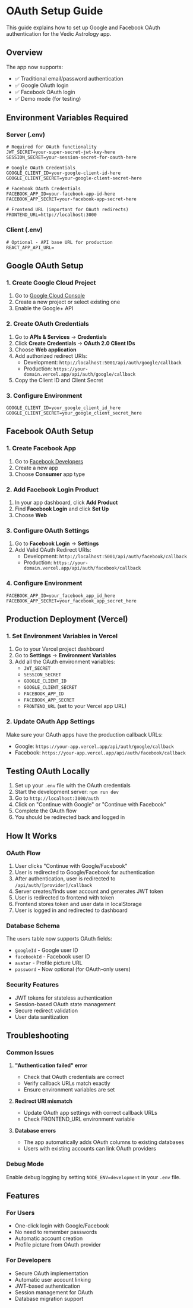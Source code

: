 # OAuth Setup Guide

This guide explains how to set up Google and Facebook OAuth authentication for the Vedic Astrology app.

## Overview

The app now supports:
- ✅ Traditional email/password authentication
- ✅ Google OAuth login
- ✅ Facebook OAuth login
- ✅ Demo mode (for testing)

## Environment Variables Required

### Server (.env)
```env
# Required for OAuth functionality
JWT_SECRET=your-super-secret-jwt-key-here
SESSION_SECRET=your-session-secret-for-oauth-here

# Google OAuth Credentials
GOOGLE_CLIENT_ID=your-google-client-id-here
GOOGLE_CLIENT_SECRET=your-google-client-secret-here

# Facebook OAuth Credentials
FACEBOOK_APP_ID=your-facebook-app-id-here
FACEBOOK_APP_SECRET=your-facebook-app-secret-here

# Frontend URL (important for OAuth redirects)
FRONTEND_URL=http://localhost:3000
```

### Client (.env)
```env
# Optional - API base URL for production
REACT_APP_API_URL=
```

## Google OAuth Setup

### 1. Create Google Cloud Project
1. Go to [Google Cloud Console](https://console.cloud.google.com/)
2. Create a new project or select existing one
3. Enable the Google+ API

### 2. Create OAuth Credentials
1. Go to **APIs & Services** → **Credentials**
2. Click **Create Credentials** → **OAuth 2.0 Client IDs**
3. Choose **Web application**
4. Add authorized redirect URIs:
   - Development: `http://localhost:5001/api/auth/google/callback`
   - Production: `https://your-domain.vercel.app/api/auth/google/callback`
5. Copy the Client ID and Client Secret

### 3. Configure Environment
```env
GOOGLE_CLIENT_ID=your_google_client_id_here
GOOGLE_CLIENT_SECRET=your_google_client_secret_here
```

## Facebook OAuth Setup

### 1. Create Facebook App
1. Go to [Facebook Developers](https://developers.facebook.com/)
2. Create a new app
3. Choose **Consumer** app type

### 2. Add Facebook Login Product
1. In your app dashboard, click **Add Product**
2. Find **Facebook Login** and click **Set Up**
3. Choose **Web**

### 3. Configure OAuth Settings
1. Go to **Facebook Login** → **Settings**
2. Add Valid OAuth Redirect URIs:
   - Development: `http://localhost:5001/api/auth/facebook/callback`
   - Production: `https://your-domain.vercel.app/api/auth/facebook/callback`

### 4. Configure Environment
```env
FACEBOOK_APP_ID=your_facebook_app_id_here
FACEBOOK_APP_SECRET=your_facebook_app_secret_here
```

## Production Deployment (Vercel)

### 1. Set Environment Variables in Vercel
1. Go to your Vercel project dashboard
2. Go to **Settings** → **Environment Variables**
3. Add all the OAuth environment variables:
   - `JWT_SECRET`
   - `SESSION_SECRET`
   - `GOOGLE_CLIENT_ID`
   - `GOOGLE_CLIENT_SECRET`
   - `FACEBOOK_APP_ID`
   - `FACEBOOK_APP_SECRET`
   - `FRONTEND_URL` (set to your Vercel app URL)

### 2. Update OAuth App Settings
Make sure your OAuth apps have the production callback URLs:
- Google: `https://your-app.vercel.app/api/auth/google/callback`
- Facebook: `https://your-app.vercel.app/api/auth/facebook/callback`

## Testing OAuth Locally

1. Set up your `.env` file with the OAuth credentials
2. Start the development server: `npm run dev`
3. Go to `http://localhost:3000/auth`
4. Click on "Continue with Google" or "Continue with Facebook"
5. Complete the OAuth flow
6. You should be redirected back and logged in

## How It Works

### OAuth Flow
1. User clicks "Continue with Google/Facebook"
2. User is redirected to Google/Facebook for authentication
3. After authentication, user is redirected to `/api/auth/[provider]/callback`
4. Server creates/finds user account and generates JWT token
5. User is redirected to frontend with token
6. Frontend stores token and user data in localStorage
7. User is logged in and redirected to dashboard

### Database Schema
The `users` table now supports OAuth fields:
- `googleId` - Google user ID
- `facebookId` - Facebook user ID
- `avatar` - Profile picture URL
- `password` - Now optional (for OAuth-only users)

### Security Features
- JWT tokens for stateless authentication
- Session-based OAuth state management
- Secure redirect validation
- User data sanitization

## Troubleshooting

### Common Issues

1. **"Authentication failed" error**
   - Check that OAuth credentials are correct
   - Verify callback URLs match exactly
   - Ensure environment variables are set

2. **Redirect URI mismatch**
   - Update OAuth app settings with correct callback URLs
   - Check FRONTEND_URL environment variable

3. **Database errors**
   - The app automatically adds OAuth columns to existing databases
   - Users with existing accounts can link OAuth providers

### Debug Mode
Enable debug logging by setting `NODE_ENV=development` in your `.env` file.

## Features

### For Users
- One-click login with Google/Facebook
- No need to remember passwords
- Automatic account creation
- Profile picture from OAuth provider

### For Developers
- Secure OAuth implementation
- Automatic user account linking
- JWT-based authentication
- Session management for OAuth
- Database migration support
